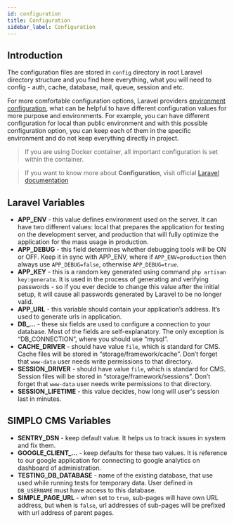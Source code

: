 ```yaml
---
id: configuration
title: Configuration
sidebar_label: Configuration
---
```


## Introduction

The configuration files are stored in `config` directory in root Laravel directory structure and you find here everything, what 
you will need to config - auth, cache, database, mail, queue, session and etc. 

For more comfortable configuration options, Laravel providers [environment configuration](https://laravel.com/docs/5.8/configuration#environment-configuration), what can be helpful to 
have different configuration values for more purpose and environments. For example, you can have different configuration for local 
than public environment and with this possible configuration option, you can keep each of them in the specific environment and do not 
keep everything directly in project.

> If you are using Docker container, all important configuration is set within the container.

> If you want to know more about **Configuration**, visit official [Laravel documentation](https://laravel.com/docs/5.8/configuration)

## Laravel Variables

* **APP_ENV** - this value defines environment used on the server. It can have two different values: local that prepares the application for testing on the development server, and production that will fully optimize the application for the mass usage in production.
* **APP_DEBUG** - this field determines whether debugging tools will be ON or OFF. Keep it in sync with APP_ENV, where if `APP_ENV=production` then always use `APP_DEBUG=false`, otherwise `APP_DEBUG=true`.
* **APP_KEY** - this is a random key generated using command `php artisan key:generate`. It is used in the process of generating and verifying passwords - so if you ever decide to change this value after the initial setup, it will cause all passwords generated by Laravel to be no longer valid.
* **APP_URL** -  this variable should contain your application’s address. It’s used to generate urls in application.
* **DB_…** - these six fields are used to configure a connection to your database. Most of the fields are self-explanatory. The only exception is “DB_CONNECTION”, where you should use “mysql”.
* **CACHE_DRIVER** - should have value `file`, which is standard for CMS. Cache files will be stored in “storage/framework/cache”. Don’t forget that `www-data` user needs write permissions to that directory.
* **SESSION_DRIVER** - should have value `file`, which is standard for CMS. Session files will be stored in “storage/framework/sessions”. Don’t forget that `www-data` user needs write permissions to that directory.
* **SESSION_LIFETIME** - this value decides, how long will user's session last in minutes.

## SIMPLO CMS Variables

* **SENTRY_DSN** - keep default value. It helps us to track issues in system and fix them.
* **GOOGLE_CLIENT_…** - keep defaults for these two values. It is reference to our google application for connecting to google analytics on dashboard of administration.
* **TESTING_DB_DATABASE** - name of the existing database, that use used while running tests for temporary data. User defined in `DB_USERNAME` must have access to this database.
* **SIMPLE_PAGE_URL** - when set to `true`, sub-pages will have own URL address, but when is `false`, url addresses of sub-pages will be prefixed with url address of parent pages.
